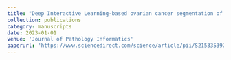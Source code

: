 ```yaml
---
title: "Deep Interactive Learning-based ovarian cancer segmentation of H&E-stained whole slide images to study morphological patterns of BRCA mutation"
collection: publications
category: manuscripts  
date: 2023-01-01
venue: 'Journal of Pathology Informatics'
paperurl: 'https://www.sciencedirect.com/science/article/pii/S2153353922007544' 
---
```

 
